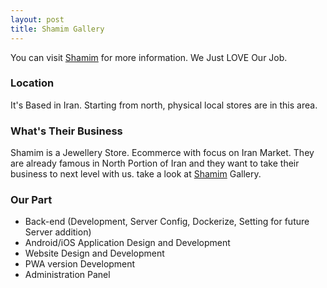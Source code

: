 ```yaml
---
layout: post
title: Shamim Gallery
---
```


You can visit [Shamim](https://shamimm.com) for more information. We Just LOVE Our Job.

### Location

It's Based in Iran. Starting from north, physical local stores are in this area.

### What's Their Business 

Shamim is a Jewellery Store. Ecommerce with focus on Iran Market. They are already famous in North Portion of Iran and they want to take their business to next level with us. take a look at [Shamim](https://shamimm.com) Gallery.

### Our Part

* Back-end (Development, Server Config, Dockerize, Setting for future Server addition)
* Android/iOS Application Design and Development
* Website Design and Development
* PWA version Development
* Administration Panel